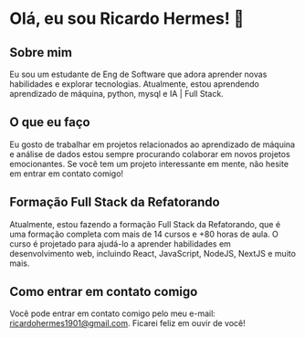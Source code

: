 # Olá, eu sou Ricardo Hermes! 👋

## Sobre mim
Eu sou um estudante de Eng de Software que adora aprender novas habilidades e explorar tecnologias. Atualmente, estou aprendendo aprendizado de máquina, python, mysql e IA | Full Stack.

## O que eu faço
Eu gosto de trabalhar em projetos relacionados ao aprendizado de máquina e análise de dados estou sempre procurando colaborar em novos projetos emocionantes. Se você tem um projeto interessante em mente, não hesite em entrar em contato comigo!

## Formação Full Stack da Refatorando
Atualmente, estou fazendo a formação Full Stack da Refatorando, que é uma formação completa com mais de 14 cursos e +80 horas de aula. O curso é projetado para ajudá-lo a aprender habilidades em desenvolvimento web, incluindo React, JavaScript, NodeJS, NextJS e muito mais. 

## Como entrar em contato comigo
Você pode entrar em contato comigo pelo meu e-mail: ricardohermes1901@gmail.com. Ficarei feliz em ouvir de você!

